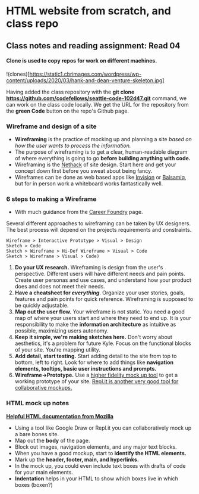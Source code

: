 # HTML website from scratch, and class repo 

## Class notes and reading assignment: Read 04

#### Clone is used to copy repos for work on different machines.
!(clones)[https://static1.cbrimages.com/wordpress/wp-content/uploads/2020/03/hank-and-dean-venture-skeleton.jpg]

Having added the class repository with the **git clone https://github.com/codefellows/seattle-code-102d47.git** command, we can work on the class code locally.  We get the URL for the repository from the **green Code** button on the repo's Github page.  

### Wireframe and design of a site

- **Wireframing** is the practice of mocking up and planning a site *based on how the user wants to process the information.*  
- The purpose of wireframing is to get a clear, human-readable diagram of where everything is going to go **before building anything with code.**
- Wireframing is the [Nethack](https://nethack.org) of site design.  Start here and get your concept down first before you sweat about being fancy.
- Wireframes can be done as web based apps like [Invision](https://www.invisionapp.com/) or [Balsamiq](https://balsamiq.com/), but for in person work a whiteboard works fantastically well.

### 6 steps to making a Wireframe
- With much guidance from the [Career Foundry](https://careerfoundry.com/en/blog/ux-design/how-to-create-your-first-wireframe/) page. 

Several different approaches to wireframing can be taken by UX designers.  The best process will depend on the projects requirements and constraints.

    Wireframe > Interactive Prototype > Visual > Design
    Sketch > Code
    Sketch > Wireframe > Hi-Def Wireframe > Visual > Code
    Sketch > Wireframe > Visual > Code)

1. **Do your UX research.** Wireframing is design from the user's perspective.  Different users will have different needs and pain points.  Create user personas and use cases, and understand how your product does and does not meet their needs.
2. **Have a cheatsheet for *everything***.  Organize your user stories, goals, features and pain points for quick reference.  Wireframing is supposed to be quickly adjustable.
3. **Map out the user flow.**  Your wireframe is not static.  You need a good map of where your users start and where they need to end up.  It is your responsibility to make the **information architecture** as intuitive as possible, maximizing users autonomy.
4. **Keep it simple, we're making sketches here.**  Don't worry about aesthetics, it's a problem for future Kyle.  Focus on the functional blocks of your site.  You're mapping utility.
5. **Add detail, start testing.** Start adding detail to the site from top to bottom, left to right.  Look for where to add things like **navigation elements, tooltips, basic user instructions and prompts.**
6. **Wireframe->Prototype.** Use a [higher fidelity mock up tool](https://www.creativebloq.com/web-design/top-10-prototyping-tools-2016-21619216) to get a working prototype of your site.  [Repl.it is another very good tool for collaborative mockups.](https://repl.it)

### HTML mock up notes

**[Helpful HTML documentation from Mozilla](https://developer.mozilla.org/en-US/docs/Web/HTML)**

- Using a tool like Google Draw or Repl.it you can collaboratively mock up a bare bones site.  
- Map out the **body** of the page.
- Block out images, navigation elements, and any major text blocks.
- When you have a good mockup, start to **identify the HTML elements.**
- Mark up the **header, footer, main, and hyperlinks.**
- In the mock up, you could even include text boxes with drafts of code for your main elements.
- **Indentation** helps in your HTML to show which boxes live in which boxes (boxen?)


